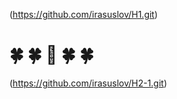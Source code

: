(https://github.com/irasuslov/H1.git)
# :four_leaf_clover: :four_leaf_clover: :sunflower: :four_leaf_clover: :four_leaf_clover: #

(https://github.com/irasuslov/H2-1.git)
